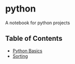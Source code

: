 # python
A notebook for python projects 
## Table of Contents 
- [Python Basics](#Python_Basics)
- [Sorting](#Sorting)

